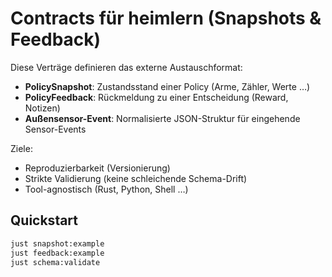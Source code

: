 # Contracts für heimlern (Snapshots & Feedback)

Diese Verträge definieren das externe Austauschformat:
- **PolicySnapshot**: Zustandsstand einer Policy (Arme, Zähler, Werte …)
- **PolicyFeedback**: Rückmeldung zu einer Entscheidung (Reward, Notizen)
- **Außensensor-Event**: Normalisierte JSON-Struktur für eingehende Sensor-Events

Ziele:
- Reproduzierbarkeit (Versionierung)
- Strikte Validierung (keine schleichende Schema-Drift)
- Tool-agnostisch (Rust, Python, Shell …)

## Quickstart
```sh
just snapshot:example
just feedback:example
just schema:validate
```
